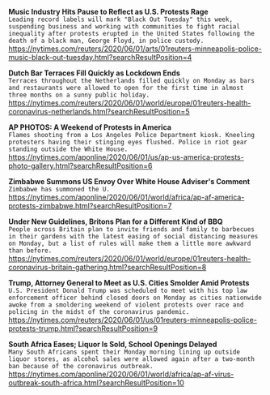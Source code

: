 **Music Industry Hits Pause to Reflect as U.S. Protests Rage**\
`Leading record labels will mark "Black Out Tuesday" this week, suspending business and working with communities to fight racial inequality after protests erupted in the United States following the death of a black man, George Floyd, in police custody.`\
https://nytimes.com/reuters/2020/06/01/arts/01reuters-minneapolis-police-music-black-out-tuesday.html?searchResultPosition=4

**Dutch Bar Terraces Fill Quickly as Lockdown Ends**\
`Terraces throughout the Netherlands filled quickly on Monday as bars and restaurants were allowed to open for the first time in almost three months on a sunny public holiday.`\
https://nytimes.com/reuters/2020/06/01/world/europe/01reuters-health-coronavirus-netherlands.html?searchResultPosition=5

**AP PHOTOS: A Weekend of Protests in America**\
`Flames shooting from a Los Angeles Police Department kiosk. Kneeling protesters having their stinging eyes flushed. Police in riot gear standing outside the White House.`\
https://nytimes.com/aponline/2020/06/01/us/ap-us-america-protests-photo-gallery.html?searchResultPosition=6

**Zimbabwe Summons US Envoy Over White House Adviser's Comment**\
`Zimbabwe has summoned the U.`\
https://nytimes.com/aponline/2020/06/01/world/africa/ap-af-america-protests-zimbabwe.html?searchResultPosition=7

**Under New Guidelines, Britons Plan for a Different Kind of BBQ**\
`People across Britain plan to invite friends and family to barbecues in their gardens with the latest easing of social distancing measures on Monday, but a list of rules will make them a little more awkward than before.`\
https://nytimes.com/reuters/2020/06/01/world/europe/01reuters-health-coronavirus-britain-gathering.html?searchResultPosition=8

**Trump, Attorney General to Meet as U.S. Cities Smolder Amid Protests**\
`U.S. President Donald Trump was scheduled to meet with his top law enforcement officer behind closed doors on Monday as cities nationwide awoke from a smoldering weekend of violent protests over race and policing in the midst of the coronavirus pandemic. `\
https://nytimes.com/reuters/2020/06/01/us/01reuters-minneapolis-police-protests-trump.html?searchResultPosition=9

**South Africa Eases; Liquor Is Sold, School Openings Delayed**\
`Many South Africans spent their Monday morning lining up outside liquor stores, as alcohol sales were allowed again after a two-month ban because of the coronavirus outbreak.`\
https://nytimes.com/aponline/2020/06/01/world/africa/ap-af-virus-outbreak-south-africa.html?searchResultPosition=10

